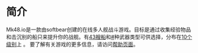 # 简介
Mk48.io是一款由softbear创建的在线多人舰战斗游戏。目标是通过收集经验物品和击沉别的船只来提升你的战舰。有[43艘船](/ships/)和[#](weapons)种武器类型可供选择，分布在[10个级别](/levels/)上 。
要了解有关游戏的更多信息，请访问[帮助页面](/help/)。